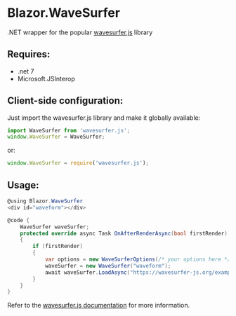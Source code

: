 # Blazor.WaveSurfer
.NET wrapper for the popular [wavesurfer.js](https://wavesurfer-js.org/docs/) library

## Requires:
- .net 7
- Microsoft.JSInterop

## Client-side configuration:
Just import the wavesurfer.js library and make it globally available:
```js
import WaveSurfer from 'wavesurfer.js';
window.WaveSurfer = WaveSurfer;
```

or:

```js
window.WaveSurfer = require('wavesurfer.js');
```

## Usage:
```csharp
@using Blazor.WaveSurfer
<div id="waveform"></div>

@code {
    WaveSurfer waveSurfer;
    protected override async Task OnAfterRenderAsync(bool firstRender)
    {
        if (firstRender)
        {
            var options = new WaveSurferOptions(/* your options here */); 
            waveSurfer = new WaveSurfer("waveform");
            await waveSurfer.LoadAsync("https://wavesurfer-js.org/example/split-channels/stereo.mp3");
        }
    }
}
```
Refer to the [wavesurfer.js documentation](https://wavesurfer-js.org/docs/) for more information.